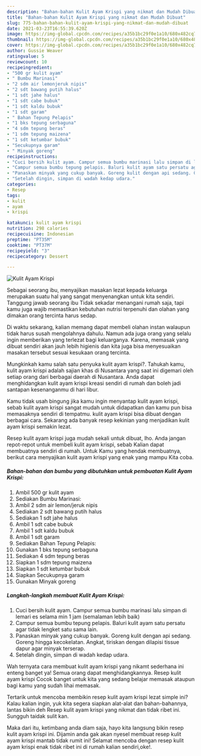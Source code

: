 ```yaml
---
description: "Bahan-bahan Kulit Ayam Krispi yang nikmat dan Mudah Dibuat"
title: "Bahan-bahan Kulit Ayam Krispi yang nikmat dan Mudah Dibuat"
slug: 775-bahan-bahan-kulit-ayam-krispi-yang-nikmat-dan-mudah-dibuat
date: 2021-03-23T16:55:39.620Z
image: https://img-global.cpcdn.com/recipes/a35b1bc29f0e1a10/680x482cq70/kulit-ayam-krispi-foto-resep-utama.jpg
thumbnail: https://img-global.cpcdn.com/recipes/a35b1bc29f0e1a10/680x482cq70/kulit-ayam-krispi-foto-resep-utama.jpg
cover: https://img-global.cpcdn.com/recipes/a35b1bc29f0e1a10/680x482cq70/kulit-ayam-krispi-foto-resep-utama.jpg
author: Gussie Weaver
ratingvalue: 5
reviewcount: 10
recipeingredient:
- "500 gr kulit ayam"
- " Bumbu Marinasi"
- "2 sdm air lemonjeruk nipis"
- "2 sdt bawang putih halus"
- "1 sdt jahe halus"
- "1 sdt cabe bubuk"
- "1 sdt kaldu bubuk"
- "1 sdt garam"
- " Bahan Tepung Pelapis"
- "1 bks tepung serbaguna"
- "4 sdm tepung beras"
- "1 sdm tepung maizena"
- "1 sdt ketumbar bubuk"
- "Secukupnya garam"
- " Minyak goreng"
recipeinstructions:
- "Cuci bersih kulit ayam. Campur semua bumbu marinasi lalu simpan di lemari es selama min 1 jam (semalaman lebih baik)"
- "Campur semua bumbu tepung pelapis. Baluri kulit ayam satu persatu agar tidak lengket satu sama lain."
- "Panaskan minyak yang cukup banyak. Goreng kulit dengan api sedang. Goreng hingga kecokelatan. Angkat, tiriskan dengan dilapisi tissue dapur agar minyak terserap."
- "Setelah dingin, simpan di wadah kedap udara."
categories:
- Resep
tags:
- kulit
- ayam
- krispi

katakunci: kulit ayam krispi 
nutrition: 298 calories
recipecuisine: Indonesian
preptime: "PT35M"
cooktime: "PT37M"
recipeyield: "3"
recipecategory: Dessert

---
```



![Kulit Ayam Krispi](https://img-global.cpcdn.com/recipes/a35b1bc29f0e1a10/680x482cq70/kulit-ayam-krispi-foto-resep-utama.jpg)

Sebagai seorang ibu, menyajikan masakan lezat kepada keluarga merupakan suatu hal yang sangat menyenangkan untuk kita sendiri. Tanggung jawab seorang ibu Tidak sekadar menangani rumah saja, tapi kamu juga wajib memastikan kebutuhan nutrisi terpenuhi dan olahan yang dimakan orang tercinta harus sedap.

Di waktu  sekarang, kalian memang dapat membeli olahan instan walaupun tidak harus susah mengolahnya dahulu. Namun ada juga orang yang selalu ingin memberikan yang terlezat bagi keluarganya. Karena, memasak yang dibuat sendiri akan jauh lebih higienis dan kita juga bisa menyesuaikan masakan tersebut sesuai kesukaan orang tercinta. 



Mungkinkah kamu salah satu penyuka kulit ayam krispi?. Tahukah kamu, kulit ayam krispi adalah sajian khas di Nusantara yang saat ini digemari oleh setiap orang dari berbagai daerah di Nusantara. Anda dapat menghidangkan kulit ayam krispi kreasi sendiri di rumah dan boleh jadi santapan kesenanganmu di hari libur.

Kamu tidak usah bingung jika kamu ingin menyantap kulit ayam krispi, sebab kulit ayam krispi sangat mudah untuk didapatkan dan kamu pun bisa memasaknya sendiri di tempatmu. kulit ayam krispi bisa dibuat dengan berbagai cara. Sekarang ada banyak resep kekinian yang menjadikan kulit ayam krispi semakin lezat.

Resep kulit ayam krispi juga mudah sekali untuk dibuat, lho. Anda jangan repot-repot untuk membeli kulit ayam krispi, sebab Kalian dapat membuatnya sendiri di rumah. Untuk Kamu yang hendak membuatnya, berikut cara menyajikan kulit ayam krispi yang enak yang mampu Kita coba.

<!--inarticleads1-->

##### Bahan-bahan dan bumbu yang dibutuhkan untuk pembuatan Kulit Ayam Krispi:

1. Ambil 500 gr kulit ayam
1. Sediakan  Bumbu Marinasi:
1. Ambil 2 sdm air lemon/jeruk nipis
1. Sediakan 2 sdt bawang putih halus
1. Sediakan 1 sdt jahe halus
1. Ambil 1 sdt cabe bubuk
1. Ambil 1 sdt kaldu bubuk
1. Ambil 1 sdt garam
1. Sediakan  Bahan Tepung Pelapis:
1. Gunakan 1 bks tepung serbaguna
1. Sediakan 4 sdm tepung beras
1. Siapkan 1 sdm tepung maizena
1. Siapkan 1 sdt ketumbar bubuk
1. Siapkan Secukupnya garam
1. Gunakan  Minyak goreng




<!--inarticleads2-->

##### Langkah-langkah membuat Kulit Ayam Krispi:

1. Cuci bersih kulit ayam. Campur semua bumbu marinasi lalu simpan di lemari es selama min 1 jam (semalaman lebih baik)
1. Campur semua bumbu tepung pelapis. Baluri kulit ayam satu persatu agar tidak lengket satu sama lain.
1. Panaskan minyak yang cukup banyak. Goreng kulit dengan api sedang. Goreng hingga kecokelatan. Angkat, tiriskan dengan dilapisi tissue dapur agar minyak terserap.
1. Setelah dingin, simpan di wadah kedap udara.




Wah ternyata cara membuat kulit ayam krispi yang nikamt sederhana ini enteng banget ya! Semua orang dapat menghidangkannya. Resep kulit ayam krispi Cocok banget untuk kita yang sedang belajar memasak ataupun bagi kamu yang sudah lihai memasak.

Tertarik untuk mencoba membikin resep kulit ayam krispi lezat simple ini? Kalau kalian ingin, yuk kita segera siapkan alat-alat dan bahan-bahannya, lantas bikin deh Resep kulit ayam krispi yang nikmat dan tidak ribet ini. Sungguh taidak sulit kan. 

Maka dari itu, ketimbang anda diam saja, hayo kita langsung bikin resep kulit ayam krispi ini. Dijamin anda gak akan nyesel membuat resep kulit ayam krispi mantab tidak rumit ini! Selamat mencoba dengan resep kulit ayam krispi enak tidak ribet ini di rumah kalian sendiri,oke!.

